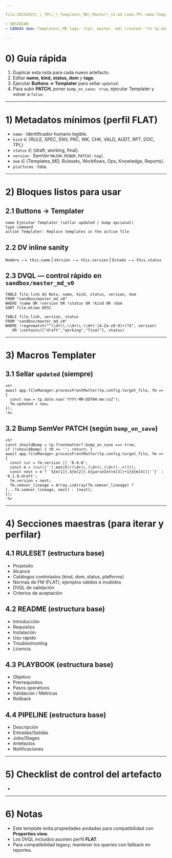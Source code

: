 ```yaml
---

file:20250925\_\_TPL\_\_Template\_MD\_Master\_v1.md code:TPL name:Template\_MD\_Master kind:TPL version:1.0.0-draft date: 2025-09-25 owner: "AingZ\_Platform · ArchOps" status: draft ruleset: MD\_MASTER\_V1 platforms:

- OBSIDIAN
- CANVAS dom: Templates\_MD tags: [tpl, master, md] created: "<% tp.date.now('YYYY-MM-DDTHH\:mm\:ssZ') %>" updated: "<% tp.date.now('YYYY-MM-DDTHH\:mm\:ssZ') %>" bump\_on\_save: false semver\_lineage: ["1.0.0-draft"] acceptance: "Pass≥95%"

---
```


# 0) Guía rápida

1. Duplicar esta nota para cada nuevo artefacto.
2. Editar **name, kind, status, dom** y **tags**.
3. Ejecutar **Buttons → Templater** para sellar `updated`.
4. Para subir **PATCH**, poner `bump_on_save: true`, ejecutar Templater y volver a `false`.

---

# 1) Metadatos mínimos (perfil FLAT)

- `name` · identificador humano legible.
- `kind` ∈ {RULE, SPEC, ENV, PRC, WK, CHK, VALD, AUDT, RPT, DOC, TPL}.
- `status` ∈ {draft, working, final}.
- `version` · SemVer `MAJOR.MINOR.PATCH[-tag]`.
- `dom` ∈ {Templates\_MD, Rulesets, Workflows, Ops, Knowledge, Reports}.
- `platforms` · lista.

---

# 2) Bloques listos para usar

## 2.1 Buttons → Templater

```button
name Ejecutar Templater (sellar updated / bump opcional)
type command
action Templater: Replace templates in the active file
```

## 2.2 DV inline sanity

`Nombre ⇒` `= this.name`  |  `Versión ⇒` `= this.version`  |  `Estado ⇒` `= this.status`

## 2.3 DVQL — control rápido en `sandbox/master_md_v0`

```dataview
TABLE file.link AS Nota, name, kind, status, version, dom
FROM "sandbox/master_md_v0"
WHERE !name OR !version OR !status OR !kind OR !dom
SORT file.mtime DESC
```

```dataview
TABLE file.link, version, status
FROM "sandbox/master_md_v0"
WHERE !regexmatch("^\\d+\\.\\d+\\.\\d+(-[A-Za-z0-9]+)?$", version)
   OR !contains(["draft","working","final"], status)
```

---

# 3) Macros Templater

## 3.1 Sellar `updated` (siempre)

```tpl
<%*
await app.fileManager.processFrontMatter(tp.config.target_file, fm => {
  const now = tp.date.now('YYYY-MM-DDTHH:mm:ssZ');
  fm.updated = now;
});
-%>
```

## 3.2 Bump SemVer PATCH (según `bump_on_save`)

```tpl
<%*
const shouldBump = tp.frontmatter?.bump_on_save === true;
if (!shouldBump) { tR += ''; return; }
await app.fileManager.processFrontMatter(tp.config.target_file, fm => {
  const cur = fm.version || '0.0.0';
  const m = (cur||'').match(/(\d+)\.(\d+)\.(\d+)(-.+)?/);
  const next = m ? `${m[1]}.${m[2]}.${parseInt(m[3])+1}${m[4]||''}` : '0.1.0-draft';
  fm.version = next;
  fm.semver_lineage = Array.isArray(fm.semver_lineage) ? [...fm.semver_lineage, next] : [next];
});
-%>
```

---

# 4) Secciones maestras (para iterar y perfilar)

## 4.1 RULESET (estructura base)

- Propósito
- Alcance
- Catálogos controlados (kind, dom, status, platforms)
- Normas de FM (FLAT), ejemplos válidos e inválidos
- DVQL de validación
- Criterios de aceptación

## 4.2 README (estructura base)

- Introducción
- Requisitos
- Instalación
- Uso rápido
- Troubleshooting
- Licencia

## 4.3 PLAYBOOK (estructura base)

- Objetivo
- Prerrequisitos
- Pasos operativos
- Validación / Métricas
- Rollback

## 4.4 PIPELINE (estructura base)

- Descripción
- Entradas/Salidas
- Jobs/Stages
- Artefactos
- Notificaciones

---

# 5) Checklist de control del artefacto

-

---

# 6) Notas

- Este template evita propiedades anidadas para compatibilidad con **Properties view**.
- Los DVQL incluidos asumen perfil **FLAT**.
- Para compatibilidad legacy, mantener los queries con fallback en reportes.


